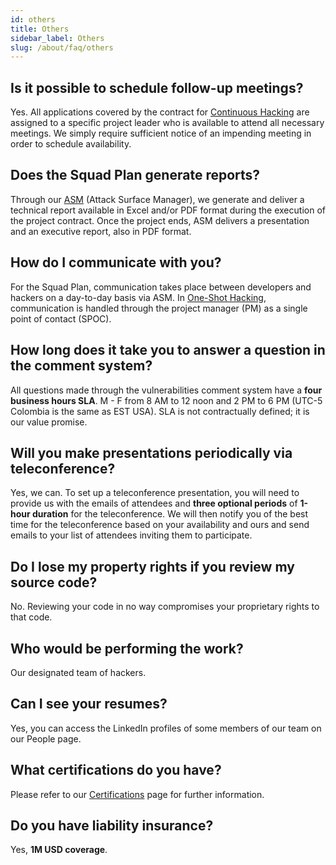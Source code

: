 ```yaml
---
id: others
title: Others
sidebar_label: Others
slug: /about/faq/others
---
```


## Is it possible to schedule follow-up meetings?

Yes.
All applications covered by the contract
for [Continuous Hacking](https://fluidattacks.com/services/continuous-hacking/)
are assigned to a specific project leader
who is available to attend all necessary meetings.
We simply require sufficient notice
of an impending meeting
in order to schedule availability.

## Does the Squad Plan generate reports?

Through our [ASM](https://fluidattacks.com/categories/asm/)
(Attack Surface Manager),
we generate and deliver a technical report
available in Excel and/or PDF format
during the execution of the project contract.
Once the project ends,
ASM delivers a presentation
and an executive report,
also in PDF format.

## How do I communicate with you?

For the Squad Plan,
communication takes place
between developers and hackers
on a day-to-day basis
via ASM.
In [One-Shot Hacking](https://fluidattacks.com/services/one-shot-hacking/),
communication is handled
through the project manager (PM)
as a single point of contact (SPOC).

## How long does it take you to answer a question in the comment system?

All questions made
through the vulnerabilities comment system
have a **four business hours SLA**.
M - F from 8 AM to 12 noon
and 2 PM to 6 PM
(UTC-5 Colombia is the same as EST USA).
SLA is not contractually defined;
it is our value promise.

## Will you make presentations periodically via teleconference?

Yes, we can.
To set up a teleconference presentation,
you will need to provide us
with the emails of attendees
and **three optional periods** of **1-hour duration**
for the teleconference.
We will then notify you
of the best time for the teleconference
based on your availability and ours
and send emails to your list of attendees
inviting them to participate.

## Do I lose my property rights if you review my source code?

No.
Reviewing your code
in no way compromises your proprietary rights
to that code.

## Who would be performing the work?

Our designated team of hackers.

## Can I see your resumes?

Yes,
you can access the LinkedIn profiles
of some members of our team
on our People page.

## What certifications do you have?

Please refer to our
[Certifications](https://fluidattacks.com/about-us/certifications/)
page for further information.

## Do you have liability insurance?

Yes,
**1M USD coverage**.
